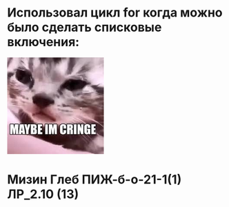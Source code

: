 # Использовал цикл for когда можно было сделать списковые включения:
![Cccat](https://github.com/GlebMizin/Imagenes/blob/master/MemmCat.jpg)
# Мизин Глеб ПИЖ-б-о-21-1(1) ЛР_2.10 (13)
